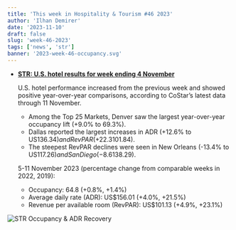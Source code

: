 ```yaml
---
title: 'This week in Hospitality & Tourism #46 2023'
author: 'Ilhan Demirer'
date: '2023-11-10'
draft: false
slug: 'week-46-2023'
tags: ['news', 'str']
banner: '2023-week-46-occupancy.svg'
---
```


- **[STR: U.S. hotel results for week ending 4 November](https://str.com/press-release/us-hotel-results-week-ending-11-november)**

  U.S. hotel performance increased from the previous week and showed positive year-over-year comparisons, according to CoStar’s latest data through 11 November.

  - Among the Top 25 Markets, Denver saw the largest year-over-year occupancy lift (+9.0% to 69.3%).
  - Dallas reported the largest increases in ADR (+12.6% to US$136.34) and RevPAR (+22.3% to US$101.84).
  - The steepest RevPAR declines were seen in New Orleans (-13.4% to US$117.26) and San Diego (-8.6% to US$138.29).

  5-11 November 2023 (percentage change from comparable weeks in 2022, 2019):

  - Occupancy: 64.8 (+0.8%, +1.4%)
  - Average daily rate (ADR): US$156.01 (+4.0%, +21.5%)
  - Revenue per available room (RevPAR): US$101.13 (+4.9%, +23.1%)

![STR Occupancy & ADR Recovery](/images/blogimages/2023-week-46-occupancy.svg)
